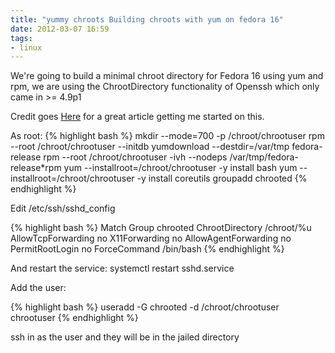 ```yaml
---
title: "yummy chroots Building chroots with yum on fedora 16"
date: 2012-03-07 16:59
tags:
- linux
---
```


We're going to build a minimal chroot directory for Fedora 16 using yum and rpm, we are using the ChrootDirectory functionality of Openssh which only came in >= 4.9p1

Credit goes [Here](https://prefetch.net/articles/yumchrootlinux.html) for a great article getting me started on this.

As root:
{% highlight bash %}
mkdir --mode=700 -p /chroot/chrootuser
rpm --root /chroot/chrootuser --initdb
yumdownload --destdir=/var/tmp fedora-release
rpm --root /chroot/chrootuser -ivh --nodeps /var/tmp/fedora-release*rpm
yum --installroot=/chroot/chrootuser -y install bash
yum --installroot=/chroot/chrootuser -y install coreutils
groupadd chrooted
{% endhighlight %}

Edit /etc/ssh/sshd_config

{% highlight bash %}
Match Group chrooted
        ChrootDirectory /chroot/%u
        AllowTcpForwarding no
        X11Forwarding no
        AllowAgentForwarding no
        PermitRootLogin no
        ForceCommand /bin/bash
{% endhighlight %}

And restart the service: systemctl restart sshd.service

Add the user:

{% highlight bash %}
useradd -G chrooted -d /chroot/chrootuser chrootuser
{% endhighlight %}

ssh in as the user and they will be in the jailed directory
